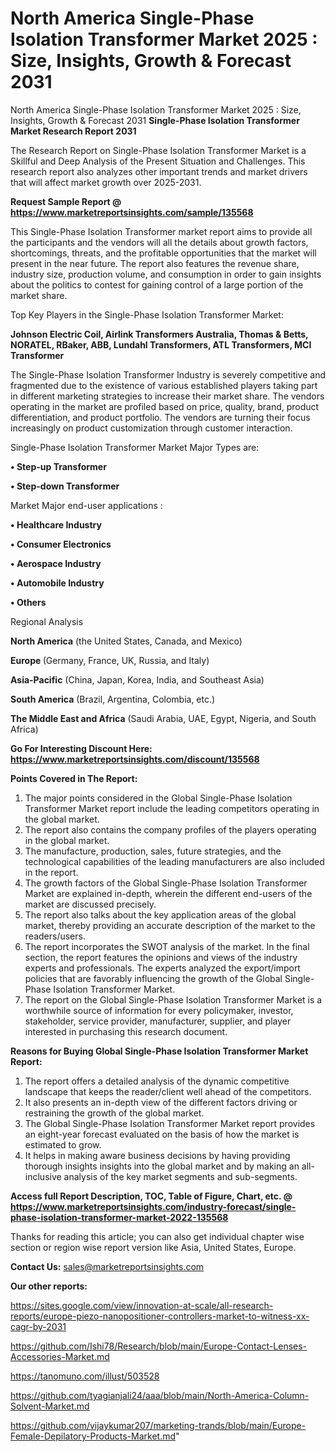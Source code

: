 # North America Single-Phase Isolation Transformer Market 2025 : Size, Insights, Growth & Forecast 2031
North America Single-Phase Isolation Transformer Market 2025 : Size, Insights, Growth & Forecast 2031
<strong>Single-Phase Isolation Transformer Market Research Report 2031</strong>

The Research Report on Single-Phase Isolation Transformer Market is a Skillful and Deep Analysis of the Present Situation and Challenges. This research report also analyzes other important trends and market drivers that will affect market growth over 2025-2031.

<strong>Request Sample Report @ <a href=https://www.marketreportsinsights.com/sample/135568>https://www.marketreportsinsights.com/sample/135568</a></strong>

This Single-Phase Isolation Transformer market report aims to provide all the participants and the vendors will all the details about growth factors, shortcomings, threats, and the profitable opportunities that the market will present in the near future. The report also features the revenue share, industry size, production volume, and consumption in order to gain insights about the politics to contest for gaining control of a large portion of the market share.

Top Key Players in the Single-Phase Isolation Transformer Market:

<strong>Johnson Electric Coil, Airlink Transformers Australia, Thomas & Betts, NORATEL, RBaker, ABB, Lundahl Transformers, ATL Transformers, MCI Transformer</strong>

The Single-Phase Isolation Transformer Industry is severely competitive and fragmented due to the existence of various established players taking part in different marketing strategies to increase their market share. The vendors operating in the market are profiled based on price, quality, brand, product differentiation, and product portfolio. The vendors are turning their focus increasingly on product customization through customer interaction.

Single-Phase Isolation Transformer Market Major Types are:

<strong>• Step-up Transformer

• Step-down Transformer</strong>

Market Major end-user applications :

<strong>• Healthcare Industry

• Consumer Electronics

• Aerospace Industry

• Automobile Industry

• Others</strong>

Regional Analysis

</u><strong><b>North America</b></strong> (the United States, Canada, and Mexico)

<strong><b>Europe </b></strong>(Germany, France, UK, Russia, and Italy)

<strong><b>Asia-Pacific</b></strong> (China, Japan, Korea, India, and Southeast Asia)

<strong><b>South America</b></strong> (Brazil, Argentina, Colombia, etc.)

<strong><b>The Middle East and Africa</b></strong> (Saudi Arabia, UAE, Egypt, Nigeria, and South Africa)

<strong>Go For Interesting Discount Here: <a href=https://www.marketreportsinsights.com/discount/135568>https://www.marketreportsinsights.com/discount/135568</a></strong>

<strong>Points Covered in The Report:</strong>
<ol>
  <li>The major points considered in the Global Single-Phase Isolation Transformer Market report include the leading competitors operating in the global market.</li>
  <li>The report also contains the company profiles of the players operating in the global market.</li>
  <li>The manufacture, production, sales, future strategies, and the technological capabilities of the leading manufacturers are also included in the report.</li>
  <li>The growth factors of the Global Single-Phase Isolation Transformer Market are explained in-depth, wherein the different end-users of the market are discussed precisely.</li>
  <li>The report also talks about the key application areas of the global market, thereby providing an accurate description of the market to the readers/users.</li>
  <li>The report incorporates the SWOT analysis of the market. In the final section, the report features the opinions and views of the industry experts and professionals. The experts analyzed the export/import policies that are favorably influencing the growth of the Global Single-Phase Isolation Transformer Market.</li>
  <li>The report on the Global Single-Phase Isolation Transformer Market is a worthwhile source of information for every policymaker, investor, stakeholder, service provider, manufacturer, supplier, and player interested in purchasing this research document.</li>
</ol>
<strong>Reasons for Buying Global Single-Phase Isolation Transformer Market Report:</strong>

<ol>
  <li>The report offers a detailed analysis of the dynamic competitive landscape that keeps the reader/client well ahead of the competitors.</li>
  <li>It also presents an in-depth view of the different factors driving or restraining the growth of the global market.</li>
  <li>The Global Single-Phase Isolation Transformer Market report provides an eight-year forecast evaluated on the basis of how the market is estimated to grow.</li>
  <li>It helps in making aware business decisions by having providing thorough insights insights into the global market and by making an all-inclusive analysis of the key market segments and sub-segments.</li>
</ol>
<strong>Access full Report Description, TOC, Table of Figure, Chart, etc. @ <a href=https://www.marketreportsinsights.com/industry-forecast/single-phase-isolation-transformer-market-2022-135568>https://www.marketreportsinsights.com/industry-forecast/single-phase-isolation-transformer-market-2022-135568</a></strong>


Thanks for reading this article; you can also get individual chapter wise section or region wise report version like Asia, United States, Europe.

<strong>Contact Us:</strong>
sales@marketreportsinsights.com

<strong>Our other reports:</strong>

<a href=https://sites.google.com/view/innovation-at-scale/all-research-reports/europe-piezo-nanopositioner-controllers-market-to-witness-xx-cagr-by-2031>https://sites.google.com/view/innovation-at-scale/all-research-reports/europe-piezo-nanopositioner-controllers-market-to-witness-xx-cagr-by-2031</a>

<a href=https://github.com/Ishi78/Research/blob/main/Europe-Contact-Lenses-Accessories-Market.md>https://github.com/Ishi78/Research/blob/main/Europe-Contact-Lenses-Accessories-Market.md</a>

<a href=https://tanomuno.com/illust/503528>https://tanomuno.com/illust/503528</a>

<a href=https://github.com/tyagianjali24/aaa/blob/main/North-America-Column-Solvent-Market.md>https://github.com/tyagianjali24/aaa/blob/main/North-America-Column-Solvent-Market.md</a>

<a href=https://github.com/vijaykumar207/marketing-trands/blob/main/Europe-Female-Depilatory-Products-Market.md>https://github.com/vijaykumar207/marketing-trands/blob/main/Europe-Female-Depilatory-Products-Market.md</a>"
